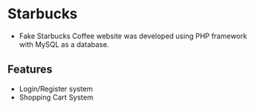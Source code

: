 # Starbucks
- Fake Starbucks Coffee website was developed using PHP framework with MySQL as a database.

## Features
 - Login/Register system
 - Shopping Cart System
